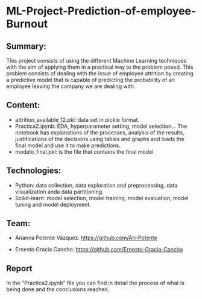 # ML-Project-Prediction-of-employee-Burnout

## Summary:

This project consists of using the different Machine Learning techniques with the aim of applying them in a practical way to the problem posed. This problem consists of dealing with the issue of employee attrition by creating a predictive model that is capable of predicting the probability of an employee leaving the company we are dealing with.

## Content:

- attrition_available_12.pkl: data set in pickle format.
- Practica2.ipynb: EDA, hyperparameter setting, model selection... The notebook has explanations of the processes, analysis of the results, justifications of the decisions using tables and graphs and loads the final model and use it to make predictions.
- modelo_final.pkl: is the file that contains the final model.

## Technologies:

  - Python: data collection, data exploration and preprocessing, data visualization anda data partitioning.
  - Scikit-learn: model selection, model training, model evaluation, model tuning and model deployment.

## Team:
  
  - Arianna Potente Vázquez: https://github.com/Ari-Potente
  
  - Ernesto Gracia Cancho: https://github.com/Ernesto-Gracia-Cancho

## Report

In the "Practica2.ipynb" file you can find in detail the process of what is being done and the conclusions reached.
